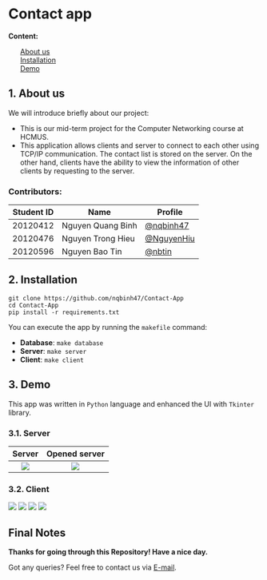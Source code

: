 # Contact app


**Content:**
<ul style="list-style-type: none">
    <li><a href="#about">About us</a></li>
    <li><a href="#installation">Installation</a></li>
    <li><a href="#demo">Demo</a></li>
</ul>

<h5 id="about"></h5>

## 1. About us
We will introduce briefly about our project:

+ This is our mid-term project for the Computer Networking course at HCMUS.
+ This application allows clients and server to connect to each other using TCP/IP communication. The contact list is stored on the server. On the other hand, clients have the ability to view the information of other clients by requesting to the server.


### Contributors:

|   Student ID   |            Name               | Profile 
|----------------|-------------------------------|----------------------------
|    20120412    |Nguyen Quang Binh | [@nqbinh47](https://github.com/nqbinh47)            
|    20120476    |Nguyen Trong Hieu | [@NguyenHiu](https://github.com/NguyenHiu)           
|    20120596    |Nguyen Bao Tin | [@nbtin](https://github.com/nbtin)


<h5 id="installation"></h5>

## 2. Installation

```shell
git clone https://github.com/nqbinh47/Contact-App
cd Contact-App
pip install -r requirements.txt
```
You can execute the app by running the `makefile` command:
+ **Database**: `make database`
+ **Server**: `make server`
+ **Client**: `make client`

<h5 id="demo"></h5>

## 3. Demo
This app was written in `Python` language and enhanced the UI with `Tkinter` library.

### 3.1. Server
Server             |  Opened server
:-------------------------:|:-------------------------:
![](imgs/open_server.png)  |  ![](imgs/opening.png)

### 3.2. Client

<img src="imgs/fill_port.png">



<img src="imgs/staff_list1.png">

<img src="imgs/staff_list2.png">

<img src="imgs/detail_info.png">

## Final Notes

**Thanks for going through this Repository! Have a nice day.**

Got any queries? Feel free to contact us via <a href = "mailto: baotin2402@gmail.com">E-mail</a>.









